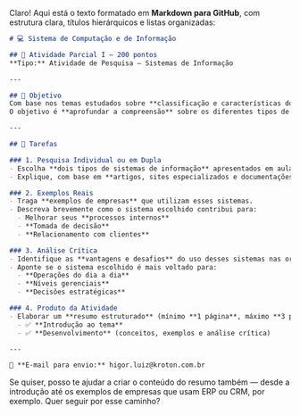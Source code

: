 Claro! Aqui está o texto formatado em **Markdown para GitHub**, com estrutura clara, títulos hierárquicos e listas organizadas:

```markdown
# 💻 Sistema de Computação e de Informação

## 📌 Atividade Parcial I – 200 pontos  
**Tipo:** Atividade de Pesquisa – Sistemas de Informação

---

## 🎯 Objetivo
Com base nos temas estudados sobre **classificação e características dos sistemas de informação**, você deverá realizar uma pesquisa em **sites confiáveis**, **artigos científicos** e **documentações especializadas**.  
O objetivo é **aprofundar a compreensão** sobre os diferentes tipos de sistemas e sua aplicação prática nas organizações.

---

## 📝 Tarefas

### 1. Pesquisa Individual ou em Dupla
- Escolha **dois tipos de sistemas de informação** apresentados em aula (ex.: SPT, SIG, SAD, ERP, CRM, SCM).
- Explique, com base em **artigos, sites especializados e documentações**, como esses sistemas funcionam na prática.

### 2. Exemplos Reais
- Traga **exemplos de empresas** que utilizam esses sistemas.
- Descreva brevemente como o sistema escolhido contribui para:
  - Melhorar seus **processos internos**
  - **Tomada de decisão**
  - **Relacionamento com clientes**

### 3. Análise Crítica
- Identifique as **vantagens e desafios** do uso desses sistemas nas organizações modernas.
- Aponte se o sistema escolhido é mais voltado para:
  - **Operações do dia a dia**
  - **Níveis gerenciais**
  - **Decisões estratégicas**

### 4. Produto da Atividade
- Elaborar um **resumo estruturado** (mínimo **1 página**, máximo **3 páginas**), contendo:
  - ✅ **Introdução ao tema**
  - ✅ **Desenvolvimento** (conceitos, exemplos e análise crítica)

---

📧 **E-mail para envio:** higor.luiz@kroton.com.br
```

Se quiser, posso te ajudar a criar o conteúdo do resumo também — desde a introdução até os exemplos de empresas que usam ERP ou CRM, por exemplo. Quer seguir por esse caminho?
